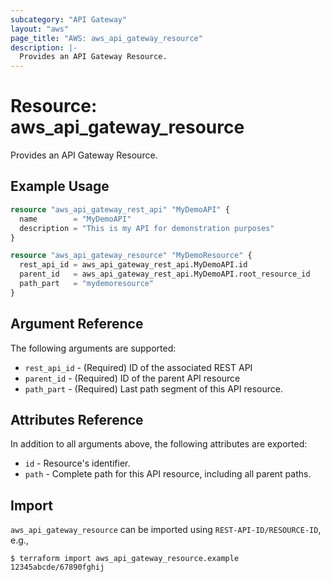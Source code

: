 ```yaml
---
subcategory: "API Gateway"
layout: "aws"
page_title: "AWS: aws_api_gateway_resource"
description: |-
  Provides an API Gateway Resource.
---
```


# Resource: aws_api_gateway_resource

Provides an API Gateway Resource.

## Example Usage

```terraform
resource "aws_api_gateway_rest_api" "MyDemoAPI" {
  name        = "MyDemoAPI"
  description = "This is my API for demonstration purposes"
}

resource "aws_api_gateway_resource" "MyDemoResource" {
  rest_api_id = aws_api_gateway_rest_api.MyDemoAPI.id
  parent_id   = aws_api_gateway_rest_api.MyDemoAPI.root_resource_id
  path_part   = "mydemoresource"
}
```

## Argument Reference

The following arguments are supported:

* `rest_api_id` - (Required) ID of the associated REST API
* `parent_id` - (Required) ID of the parent API resource
* `path_part` - (Required) Last path segment of this API resource.

## Attributes Reference

In addition to all arguments above, the following attributes are exported:

* `id` - Resource's identifier.
* `path` - Complete path for this API resource, including all parent paths.

## Import

`aws_api_gateway_resource` can be imported using `REST-API-ID/RESOURCE-ID`, e.g.,

```
$ terraform import aws_api_gateway_resource.example 12345abcde/67890fghij
```
